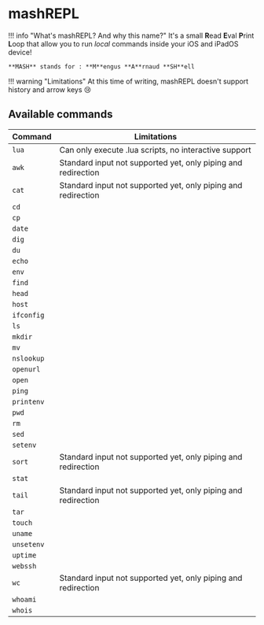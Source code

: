 # mashREPL
!!! info "What's mashREPL? And why this name?"
    It's a small **R**ead **E**val **P**rint **L**oop that allow you to run *local* commands inside your iOS and iPadOS device!

    **MASH** stands for : **M**engus **A**rnaud **SH**ell

!!! warning "Limitations"
    At this time of writing, mashREPL doesn't support history and arrow keys :cry:

## Available commands
| Command    | Limitations |
| ---------- | ----------- |
| `lua`      | Can only execute .lua scripts, no interactive support |
| `awk`      | Standard input not supported yet, only piping and redirection |
| `cat`      | Standard input not supported yet, only piping and redirection |
| `cd`       | |
| `cp`       | |
| `date`     | |
| `dig`      | |
| `du`       | |
| `echo`     | |
| `env`      | |
| `find`     | |
| `head`     | |
| `host`     | |
| `ifconfig` | |
| `ls`       | |
| `mkdir`    | |
| `mv`       | |
| `nslookup` | |
| `openurl`  | |
| `open`     | |
| `ping`     | |
| `printenv` | |
| `pwd`      | |
| `rm`       | |
| `sed`      | | Standard input not supported yet, only piping and redirection |
| `setenv`   | |
| `sort`     | Standard input not supported yet, only piping and redirection |
| `stat`     | |
| `tail`     | Standard input not supported yet, only piping and redirection |
| `tar`      | |
| `touch`    | |
| `uname`    | |
| `unsetenv` | |
| `uptime`   | |
| `webssh`   | |
| `wc`       | Standard input not supported yet, only piping and redirection |
| `whoami`   | |
| `whois`    | |